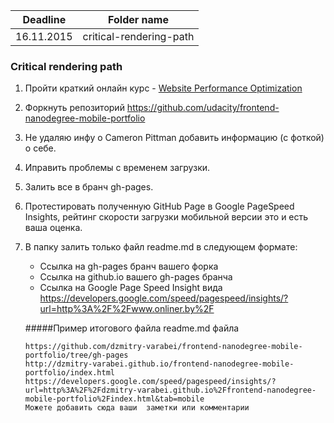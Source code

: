 | Deadline | Folder name |
|----------|-------------|
| 16.11.2015| сritical-rendering-path |

### Critical rendering path

1. Пройти краткий онлайн курс - [Website Performance Optimization](https://www.udacity.com/course/website-performance-optimization--ud884)
2. Форкнуть репозиторий https://github.com/udacity/frontend-nanodegree-mobile-portfolio
3. Не удаляю инфу о Cameron Pittman добавить информацию (с фоткой) о себе.
4. Иправить проблемы с временем загрузки.
5. Залить все в бранч gh-pages.
6. Протестировать полученную GitHub Page в Google PageSpeed Insights, рейтинг скорости загрузки мобильной версии это и есть ваша оценка.
7. В папку залить только файл readme.md в следующем формате:  
    - Ссылка на gh-pages бранч вашего форка  
    - Ccылка на github.io вашего gh-pages бранча
    - Ссылка на Google Page Speed Insight вида https://developers.google.com/speed/pagespeed/insights/?url=http%3A%2F%2Fwww.onliner.by%2F
    
    #####Пример итогового файла readme.md файла
    ```
    https://github.com/dzmitry-varabei/frontend-nanodegree-mobile-portfolio/tree/gh-pages
    http://dzmitry-varabei.github.io/frontend-nanodegree-mobile-portfolio/index.html
    https://developers.google.com/speed/pagespeed/insights/?url=http%3A%2F%2Fdzmitry-varabei.github.io%2Ffrontend-nanodegree-mobile-portfolio%2Findex.html&tab=mobile
    Можете добавить сюда ваши  заметки или комментарии
    ```
    
    
